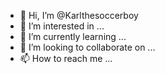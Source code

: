 - 👋 Hi, I’m @Karlthesoccerboy
- 👀 I’m interested in ...
- 🌱 I’m currently learning ...
- 💞️ I’m looking to collaborate on ...
- 📫 How to reach me ...

<!---
Karlthesoccerboy/Karlthesoccerboy is a ✨ special ✨ repository because its `README.md` (this file) appears on your GitHub profile.
You can click the Preview link to take a look at your changes.
--->
